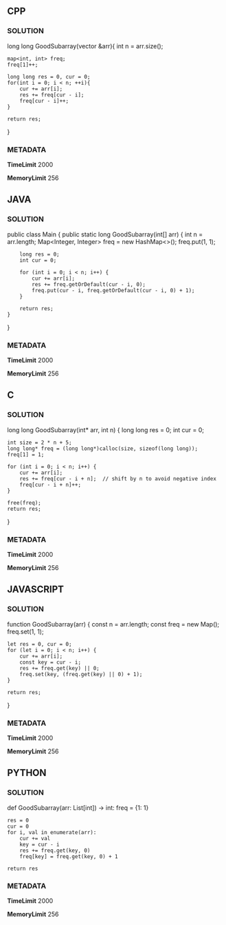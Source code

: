 ## CPP

### SOLUTION

long long GoodSubarray(vector<int> &arr){
    int n = arr.size();

    map<int, int> freq;
    freq[1]++;

    long long res = 0, cur = 0;
    for(int i = 0; i < n; ++i){
        cur += arr[i];
        res += freq[cur - i];
        freq[cur - i]++;
    }

    return res;
}


### METADATA

**TimeLimit**
2000

**MemoryLimit**
256

## JAVA

### SOLUTION

public class Main {
    public static long GoodSubarray(int[] arr) {
        int n = arr.length;
        Map<Integer, Integer> freq = new HashMap<>();
        freq.put(1, 1);  

        long res = 0;
        int cur = 0;

        for (int i = 0; i < n; i++) {
            cur += arr[i];
            res += freq.getOrDefault(cur - i, 0);
            freq.put(cur - i, freq.getOrDefault(cur - i, 0) + 1);
        }

        return res;
    }
}


### METADATA

**TimeLimit**
2000

**MemoryLimit**
256

## C

### SOLUTION

long long GoodSubarray(int* arr, int n) {
    long long res = 0;
    int cur = 0;

    int size = 2 * n + 5;
    long long* freq = (long long*)calloc(size, sizeof(long long));
    freq[1] = 1;  

    for (int i = 0; i < n; i++) {
        cur += arr[i];
        res += freq[cur - i + n];  // shift by n to avoid negative index
        freq[cur - i + n]++;
    }

    free(freq);
    return res;
}

### METADATA

**TimeLimit**
2000

**MemoryLimit**
256

## JAVASCRIPT

### SOLUTION

function GoodSubarray(arr) {
    const n = arr.length;
    const freq = new Map();
    freq.set(1, 1);  

    let res = 0, cur = 0;
    for (let i = 0; i < n; i++) {
        cur += arr[i];
        const key = cur - i;
        res += freq.get(key) || 0;
        freq.set(key, (freq.get(key) || 0) + 1);
    }

    return res;
}


### METADATA

**TimeLimit**
2000

**MemoryLimit**
256

## PYTHON

### SOLUTION



def GoodSubarray(arr: List[int]) -> int:
    freq = {1: 1} 

    res = 0
    cur = 0
    for i, val in enumerate(arr):
        cur += val
        key = cur - i
        res += freq.get(key, 0)
        freq[key] = freq.get(key, 0) + 1

    return res

### METADATA

**TimeLimit**
2000

**MemoryLimit**
256
